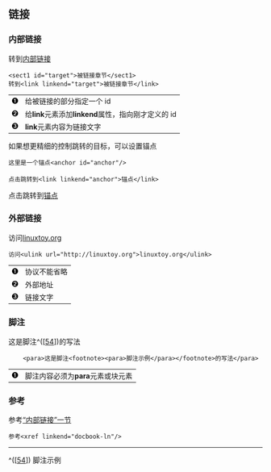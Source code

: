 ## 链接

### 内部链接

转到[内部链接](ch27s15.md#docbook-ln "内部链接")

```shell
<sect1 id="target">被链接章节</sect1>
转到<link linkend="target">被链接章节</link>    
```

|                                              |                                                      |
|:---------------------------------------------|:-----------------------------------------------------|
| [![1](images/callouts/1.png)](#docbook-ln01) | 给被链接的部分指定一个 id                            |
| [![2](images/callouts/2.png)](#docbook-ln02) | 给**link**元素添加**linkend**属性，指向刚才定义的 id |
| [![3](images/callouts/3.png)](#docbook-ln03) | **link**元素内容为链接文字                           |

如果想更精细的控制跳转的目标，可以设置锚点

```shell
这里是一个锚点<anchor id="anchor"/>

点击跳转到<link linkend="anchor">锚点</link>    
```

点击跳转到[锚点](ch27s15.md#anchor)

### 外部链接

访问[linuxtoy.org](http://linuxtoy.org)

```shell
访问<ulink url="http://linuxtoy.org">linuxtoy.org</ulink>    
```

|                                              |              |
|:---------------------------------------------|:-------------|
| [![1](images/callouts/1.png)](#docbook-ln11) | 协议不能省略 |
| [![2](images/callouts/2.png)](#docbook-ln12) | 外部地址     |
| [![3](images/callouts/3.png)](#docbook-ln13) | 链接文字     |

### 脚注

这是脚注^(\[[54](#ftn.id3126178)\])的写法

```shell
    <para>这是脚注<footnote><para>脚注示例</para></footnote>的写法</para>    
```

|                                              |                                    |
|:---------------------------------------------|:-----------------------------------|
| [![1](images/callouts/1.png)](#docbook-ln21) | 脚注内容必须为**para**元素或块元素 |

### 参考

参考[“内部链接”一节](ch27s15.md#docbook-ln "内部链接")

```shell
参考<xref linkend="docbook-ln"/>    
```

---

^(\[[54](#id3126178)\]) 脚注示例
